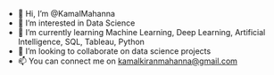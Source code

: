 - 👋 Hi, I’m @KamalMahanna
- 👀 I’m interested in Data Science
- 🌱 I’m currently learning Machine Learning, Deep Learning, Artificial Intelligence, SQL, Tableau, Python
- 💞️ I’m looking to collaborate on data science projects
- 📫 You can connect me on kamalkiranmahanna@gmail.com
